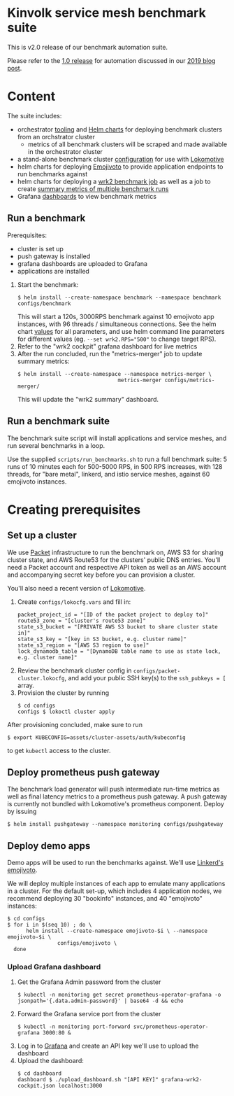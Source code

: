 # Kinvolk service mesh benchmark suite

This is v2.0 release of our benchmark automation suite.

Please refer to the [1.0 release](tree/release-1.0) for automation discussed in our [2019 blog post](https://kinvolk.io/blog/2019/05/kubernetes-service-mesh-benchmarking/).

# Content

The suite includes:
- orchestrator [tooling](orchestrator) and [Helm charts](configs/orchestrator)
    for deploying benchmark clusters from an orchstrator cluster
    - metrics of all benchmark clusters will be scraped and made available in
      the orchestrator cluster
- a stand-alone benchmark cluster [configuration](configs/packet-cluster.lokocfg) 
    for use with [Lokomotive](https://github.com/kinvolk/lokomotive/releases/)
- helm charts for deploying [Emojivoto](configs/emojivoto)
    to provide application endpoints to run benchmarks against
- helm charts for deploying a [wrk2 benchmark job](configs/benchmark) as well
  as a job to create
    [summary metrics of multiple benchmark runs](configs/metrics-merger)
- Grafana [dashboards](dashboards/) to view benchmark metrics

## Run a benchmark

Prerequisites:
- cluster is set up
- push gateway is installed
- grafana dashboards are uploaded to Grafana
- applications are installed

1. Start the benchmark:
   ```shell
   $ helm install --create-namespace benchmark --namespace benchmark configs/benchmark
   ```
   This will start a 120s, 3000RPS benchmark against 10 emojivoto app
   instances, with 96 threads / simultaneous connections.
   See the helm chart [values](configs/benchmark/values.yaml) for all
   parameters, and use helm command line parameters for different values (eg.
   `--set wrk2.RPS="500"` to change target RPS).
2. Refer to the "wrk2 cockpit" grafana dashboard for live metrics
3. After the run concluded, run the "metrics-merger" job to update summary
   metrics:
   ```shell
   $ helm install --create-namespace --namespace metrics-merger \
                                   metrics-merger configs/metrics-merger/
   ```
   This will update the "wrk2 summary" dashboard.

## Run a benchmark suite

The benchmark suite script will install applications and service meshes, and
run several benchmarks in a loop.

Use the supplied `scripts/run_benchmarks.sh` to run a full benchmark suite:
5 runs of 10 minutes each for 500-5000 RPS, in 500 RPS increases, with 128 threads,
for "bare metal", linkerd, and istio service meshes, against 60 emojivoto
instances.

# Creating prerequisites
## Set up a cluster

We use [Packet](https://www.packet.com/) infrastructure to run the benchmark
on, AWS S3 for sharing cluster state, and AWS Route53 for the clusters' public
DNS entries. You'll need a Packet account and respective API token as well as
an AWS account and accompanying secret key before you can provision a cluster.

You'll also need a recent version of [Lokomotive](https://github.com/kinvolk/lokomotive/releases/).

1. Create `configs/lokocfg.vars` and fill in:
   ```
   packet_project_id = "[ID of the packet project to deploy to]"
   route53_zone = "[cluster's route53 zone]"
   state_s3_bucket = "[PRIVATE AWS S3 bucket to share cluster state in]"
   state_s3_key = "[key in S3 bucket, e.g. cluster name]"
   state_s3_region = "[AWS S3 region to use]"
   lock_dynamodb_table = "[DynamoDB table name to use as state lock, e.g. cluster name]"
   ```
2. Review the benchmark cluster config in `configs/packet-cluster.lokocfg`, and
   add your public SSH key(s) to the `ssh_pubkeys = [` array. 
3. Provision the cluster by running
   ```
   $ cd configs
   configs $ lokoctl cluster apply
   ```

After provisioning concluded, make sure to run
```
$ export KUBECONFIG=assets/cluster-assets/auth/kubeconfig
```
to get `kubectl` access to the cluster.

## Deploy prometheus push gateway

The benchmark load generator will push intermediate run-time metrics as well
as final latency metrics to a prometheus push gateway.
A push gateway is currently not bundled with Lokomotive's prometheus
component. Deploy by issuing
```
$ helm install pushgateway --namespace monitoring configs/pushgateway
```

## Deploy demo apps

Demo apps will be used to run the benchmarks against. We'll use [Linkerd's
emojivoto](https://github.com/BuoyantIO/emojivoto).

We will deploy multiple instances of each app to emulate many applications in a
cluster. For the default set-up, which includes 4 application nodes, we
recommend deploying 30 "bookinfo" instances, and 40 "emojivoto" instances:

```shell
$ cd configs
$ for i in $(seq 10) ; do \
      helm install --create-namespace emojivoto-$i \ --namespace emojivoto-$i \
                configs/emojivoto \
  done
```

### Upload Grafana dashboard

1. Get the Grafana Admin password from the cluster
   ```
   $ kubectl -n monitoring get secret prometheus-operator-grafana -o jsonpath='{.data.admin-password}' | base64 -d && echo
   ```
2. Forward the Grafana service port from the cluster
   ```
   $ kubectl -n monitoring port-forward svc/prometheus-operator-grafana 3000:80 &
   ```
3. Log in to [Grafana](http://localhost:3000/) and create an API key we'll use
   to upload the dashboard
4. Upload the dashboard:
   ```
   $ cd dashboard
   dashboard $ ./upload_dashboard.sh "[API KEY]" grafana-wrk2-cockpit.json localhost:3000
   ```

